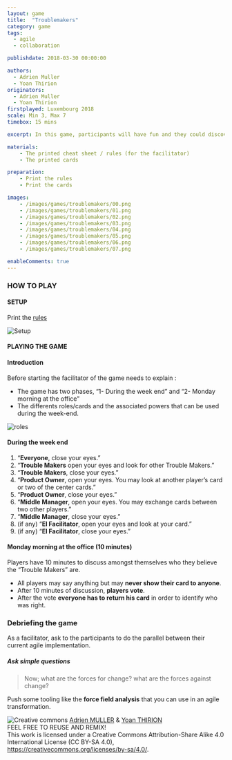 ```yaml
---
layout: game
title:  "Troublemakers"
category: game
tags:
  - agile
  - collaboration

publishdate: 2018-03-30 00:00:00

authors: 
  - Adrien Muller
  - Yoan Thirion
originators: 
  - Adrien Muller
  - Yoan Thirion
firstplayed: Luxembourg 2018
scale: Min 3, Max 7
timebox: 15 mins

excerpt: In this game, participants will have fun and they could discover agile roles and think about forces involved inside agile transformations (for and against).

materials:
    - The printed cheat sheet / rules (for the facilitator)
    - The printed cards

preparation:
    - Print the rules
    - Print the cards

images:
    - /images/games/troublemakers/00.png
    - /images/games/troublemakers/01.png
    - /images/games/troublemakers/02.png
    - /images/games/troublemakers/03.png
    - /images/games/troublemakers/04.png
    - /images/games/troublemakers/05.png
    - /images/games/troublemakers/06.png
    - /images/games/troublemakers/07.png

enableComments: true
---
```


### HOW TO PLAY
#### SETUP
Print the [rules]({{site.url}}/files/troublemakers/Troublemakers.pdf "Troublemakers rules")

![Setup]({{site.url}}/images/games/troublemakers/troublemakers-rules.png "Setup")

#### PLAYING THE GAME

#### Introduction
Before starting the facilitator of the game needs to explain :
* The game has two phases, “1- During the week end” and “2- Monday morning at the office”
* The differents roles/cards and the associated powers that can be used during the week-end.

![roles]({{site.url}}/images/games/troublemakers/roles.png "Roles")

#### During the week end
1.	“**Everyone**, close your eyes.”
2.	“**Trouble Makers** open your eyes and look for other Trouble Makers.”
3.	“**Trouble Makers**, close your eyes.”
4.	“**Product Owner**, open your eyes. You may look at another player’s card or two of the center cards.”
5.	“**Product Owner**, close your eyes.”
6.	“**Middle Manager**, open your eyes. You may exchange cards between two other players.”
7.	“**Middle Manager**, close your eyes.”
8.	(if any) “**El Facilitator**, open your eyes and look at your card.”
9.	(if any) “**El Facilitator**, close your eyes.”

#### Monday morning at the office (**10 minutes**)
Players have 10 minutes to discuss amongst themselves who they believe the “Trouble Makers” are. 
*	All players may say anything but may **never show their card to anyone**. 
*	After 10 minutes of discussion, **players vote**.
*	After the vote **everyone has to return his card** in order to identify who was right.

### Debriefing the game
As a facilitator, ask to the participants to do the parallel between their current agile implementation.

##### Ask simple questions
> Now; what are the forces for change? what are the forces against change? 

Push some tooling like the **force field analysis** that you can use in an agile transformation.

![Creative commons]({{site.url}}/images/games/troublemakers/creative-commons.png "Creative commons") [Adrien MULLER](https://www.linkedin.com/in/adrien-muller-566373a/ "Adrien MULLER") & [Yoan THIRION](https://www.linkedin.com/in/yoanthirion/ "Yoan THIRION")  
FEEL FREE TO REUSE AND REMIX!  
This work is licensed under a Creative Commons Attribution-Share Alike 4.0 
International License (CC BY-SA 4.0), https://creativecommons.org/licenses/by-sa/4.0/. 
